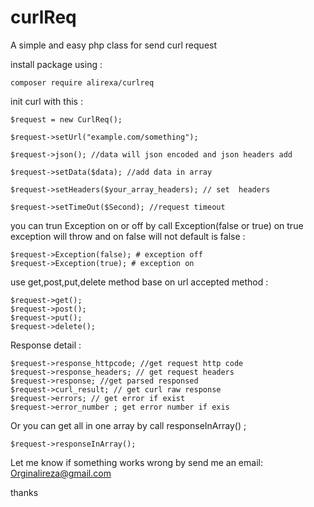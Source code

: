# curlReq

A simple and easy php class for send curl request

install package using :

    composer require alirexa/curlreq

init curl with this :

    $request = new CurlReq();

    $request->setUrl("example.com/something");

    $request->json(); //data will json encoded and json headers add

    $request->setData($data); //add data in array

    $request->setHeaders($your_array_headers); // set  headers

    $request->setTimeOut($Second); //request timeout

you can trun Exception on or off by call Exception(false or true)
on true exception will throw and on false will not default is false :

    $request->Exception(false); # exception off
    $request->Exception(true); # exception on

use get,post,put,delete method base on url accepted method :

    $request->get();
    $request->post();
    $request->put();
    $request->delete();

Response detail :

    $request->response_httpcode; //get request http code
    $request->response_headers; // get request headers
    $request->response; //get parsed responsed
    $request->curl_result; // get curl raw response
    $request->errors; // get error if exist
    $request->error_number ; get error number if exis

Or you can get all in one array by call responseInArray() ;

    $request->responseInArray();
    
Let me know if something works wrong by send me an email: Orginalireza@gmail.com

thanks
